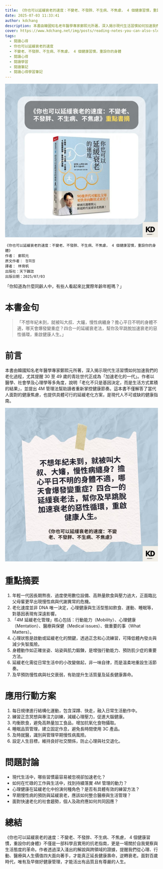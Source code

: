 ```yaml
---
title: 《你也可以延緩衰老的速度：不變老、不發胖、不生病、不焦慮， 4 個健康習慣，重設你的身體》| 閱讀心得學習筆記
date: 2025-07-03 11:33:41
author: kdchang
description: 本書由韓國知名老年醫學專家鄭熙元所著，深入揭示現代生活習慣如何加速我們的老化過程，尤其提醒 30 至 49 歲的青壯世代正成為「加速老化的一代」。作者以醫學、社會學及心理學等多角度，說明「老化不只是基因決定，而是生活方式累積的結果」，並提出 4M 管理法幫助讀者重新掌控健康節奏。這本書不僅解答了當代人面對的健康焦慮，也提供具體可行的延緩老化方案，是現代人不可或缺的健康指南。
cover: https://www.kdchang.net/img/posts/reading-notes-you-can-also-slow-down-the-speed-of-aging-1.jpg
tags:
  - 閱讀心得
  - 你也可以延緩衰老的速度
  - 不變老、不發胖、不生病、不焦慮， 4 個健康習慣，重設你的身體
  - 閱讀心得
  - 閱讀學習
  - 閱讀筆記
  - 閱讀心得學習筆記
---
```


![](img/posts/reading-notes-you-can-also-slow-down-the-speed-of-aging-1.jpg)

```
《你也可以延緩衰老的速度：不變老、不發胖、不生病、不焦慮， 4 個健康習慣，重設你的身體》
作者： 鄭熙元
原文作者： 정희원
譯者： 林育帆
出版社：天下雜誌
出版日期：2025/07/03
```

「你知道為什麼同齡人中，有些人看起來比實際年齡年輕嗎？」

# 本書金句

> 「不想年紀未到，就被叫大叔、大嬸，慢性病纏身？擔心平日不明的身體不適，哪天會爆發變重症？四合一的延緩衰老法，幫你及早跳脫加速衰老的惡性循環，重啟健康人生。」

# 前言

本書由韓國知名老年醫學專家鄭熙元所著，深入揭示現代生活習慣如何加速我們的老化過程，尤其提醒 30 至 49 歲的青壯世代正成為「加速老化的一代」。作者以醫學、社會學及心理學等多角度，說明「老化不只是基因決定，而是生活方式累積的結果」，並提出 4M 管理法幫助讀者重新掌控健康節奏。這本書不僅解答了當代人面對的健康焦慮，也提供具體可行的延緩老化方案，是現代人不可或缺的健康指南。

![](img/posts/reading-notes-you-can-also-slow-down-the-speed-of-aging-2.jpg)

# 重點摘要

1. 年輕一代因長期熬夜、過度使用數位設備、高熱量飲食與壓力過大，正面臨比父母輩更早出現慢性病與代謝異常的危機。
2. 老化速度並非 DNA 唯一決定，心理健康與生活型態如飲食、運動、睡眠等，對基因表現有深遠影響。
3. 「4M 延緩老化管理」核心包括：行動能力（Mobility）、心理健康（Mentation）、醫療與保健（Medical issues）、做重要的事（What Matters）。
4. 心理狀態是啟動或延緩老化的關鍵，透過正念和心流練習，可降低體內發炎與減少失智風險。
5. 身體動作如正確坐姿、站姿與肌力鍛鍊，是增強行動能力、預防肌少症的重要方法。
6. 延緩老化需從日常生活中的小改變做起，非一味自律，而是溫柔地重設生活節奏。
7. 及早預防慢性病與社交衰弱，有助提升生活質量及延長健康壽命。

# 應用行動方案

1. 每日規律進行結構化運動，包含深蹲、快走，融入日常生活動作中。
2. 練習正念冥想與專注力訓練，減緩心理壓力，促進大腦健康。
3. 均衡飲食，避免高熱量加工食品，增加抗氧化食物攝取。
4. 睡眠品質管理，建立固定作息，避免長時間使用 3C 產品。
5. 及時就醫，識別與管理早期慢性病風險。
6. 設定人生目標，維持良好社交關係，防止心理與社交退化。

# 問題討論

- 現代生活中，哪些習慣最容易被忽視卻加速老化？
- 如何在忙碌的工作與生活中，找到持續落實 4M 管理的動力？
- 心理健康在延緩老化中扮演何種角色？是否有具體有效的練習方法？
- 早期慢性病的預防與延緩衰老，應該如何整合醫療與生活管理？
- 面對快速老化的社會趨勢，個人及政府應如何共同因應？

# 總結

《你也可以延緩衰老的速度：不變老、不發胖、不生病、不焦慮， 4 個健康習慣，重設你的身體》不僅是一部科學且實用的抗老指南，更是一場關於自我覺察與生活態度的革命。作者透過深入淺出的解說與跨領域的證據，提醒我們從心理、行動、醫療與人生價值四大面向著手，才能真正延長健康壽命，逆轉衰老。面對百歲時代，唯有及早做好健康管理，才能活出有品質且有尊嚴的人生。
